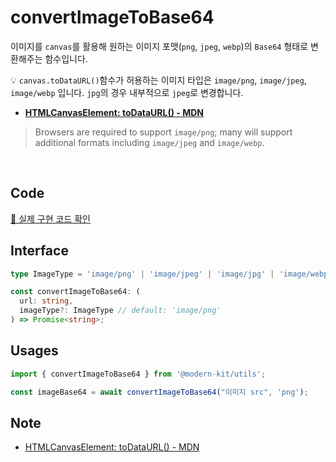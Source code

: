 # convertImageToBase64

이미지를 `canvas`를 활용해 원하는 이미지 포맷(`png`, `jpeg`, `webp`)의 `Base64` 형태로 변환해주는 함수입니다.

💡 `canvas.toDataURL()`함수가 허용하는 이미지 타입은 `image/png`, `image/jpeg`, `image/webp` 입니다. `jpg`의 경우 내부적으로 `jpeg`로 변경합니다.

- **[HTMLCanvasElement: toDataURL() - MDN](https://developer.mozilla.org/en-US/docs/Web/API/HTMLCanvasElement/toDataURL)**

> Browsers are required to support `image/png`; many will support additional formats including `image/jpeg` and `image/webp`.

<br />

## Code
[🔗 실제 구현 코드 확인](https://github.com/modern-agile-team/modern-kit/blob/main/packages/utils/src/file/convertImageToBase64/index.ts)

## Interface
```ts title="typescript"
type ImageType = 'image/png' | 'image/jpeg' | 'image/jpg' | 'image/webp';

const convertImageToBase64: (
  url: string,
  imageType?: ImageType // default: 'image/png'
) => Promise<string>;
```

## Usages
```ts title="typescript"
import { convertImageToBase64 } from '@modern-kit/utils';

const imageBase64 = await convertImageToBase64("이미지 src", 'png');
```

## Note
- [HTMLCanvasElement: toDataURL() - MDN](https://developer.mozilla.org/en-US/docs/Web/API/HTMLCanvasElement/toDataURL)